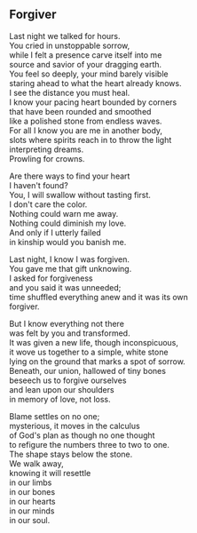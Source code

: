 Forgiver
--------

Last night we talked for hours.  
You cried in unstoppable sorrow,  
while I felt a presence carve itself into me  
source and savior of your dragging earth.  
You feel so deeply, your mind barely visible  
staring ahead to what the heart already knows.  
I see the distance you must heal.  
I know your pacing heart bounded by corners  
that have been rounded and smoothed  
like a polished stone from endless waves.  
For all I know you are me in another body,  
slots where spirits reach in to throw the light  
interpreting dreams.  
Prowling for crowns.  

Are there ways to find your heart  
I haven't found?  
You, I will swallow without tasting first.  
I don't care the color.  
Nothing could warn me away.  
Nothing could diminish my love.  
And only if I utterly failed  
in kinship would you banish me.  

Last night, I know I was forgiven.  
You gave me that gift unknowing.  
I asked for forgiveness  
and you said it was unneeded;  
time shuffled everything anew and it was its own  
forgiver.  

But I know everything not there  
was felt by you and transformed.  
It was given a new life, though inconspicuous,  
it wove us together to a simple, white stone  
lying on the ground that marks a spot of sorrow.  
Beneath, our union, hallowed of tiny bones  
beseech us to forgive ourselves  
and lean upon our shoulders  
in memory of love, not loss.  

Blame settles on no one;  
mysterious, it moves in the calculus  
of God's plan as though no one thought  
to refigure the numbers three to two to one.  
The shape stays below the stone.  
We walk away,  
knowing it will resettle  
in our limbs  
in our bones  
in our hearts  
in our minds  
in our soul.